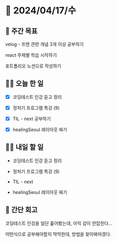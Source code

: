 # 📅 2024/04/17/수

## 🚀 주간 목표

velog - 프엔 관련 개념 3개 이상 공부하기

react 주제별 학습 시작하기

포트폴리오 노션으로 작성하기

## 💪🏻 오늘 한 일

- [x] 코딩테스트 인강 듣고 정리

- [x] 정처기 프로그램 특강 (9)

- [x] TIL - next 공부하기

- [x] healingSeoul 레이아웃 짜기


## 🫵🏻 내일 할 일

- 코딩테스트 인강 듣고 정리

- 정처기 프로그램 특강 (9)

- TIL - next

- healingSeoul 레이아웃 짜기


## 👀 간단 회고

코딩테스트 인강을 일단 훑어봤는데, 아직 감이 안잡힌다...

어떤식으로 공부해야할지 막막한데, 방법을 찾아봐야겠다.